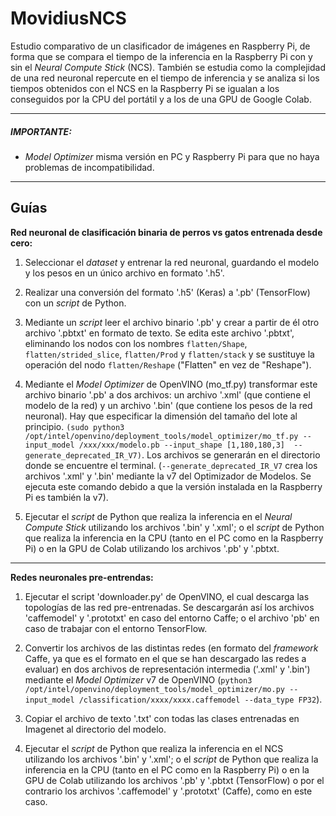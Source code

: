 # MovidiusNCS
Estudio comparativo de un clasificador de imágenes en Raspberry Pi, de forma que se compara el tiempo de la inferencia en la Raspberry Pi con y sin el *Neural Compute Stick* (NCS). También se estudia como la complejidad de una red neuronal repercute en el tiempo de inferencia y se analiza si los tiempos obtenidos con el NCS en la Raspberry Pi se igualan a los conseguidos por la CPU del portátil y a los de una GPU de Google Colab.

------------

##### IMPORTANTE:
- *Model Optimizer* misma versión en PC y Raspberry Pi para que no haya problemas de incompatibilidad.

------------


## Guías
**Red neuronal de clasificación binaria de perros vs gatos entrenada desde cero:**
1. Seleccionar el *dataset* y entrenar la red neuronal, guardando el modelo y los pesos en un único archivo en formato '.h5'.

2. Realizar una conversión del formato '.h5' (Keras) a '.pb' (TensorFlow) con un *script* de Python.

3. Mediante un *script* leer el archivo binario '.pb' y crear a partir de él otro archivo '.pbtxt' en formato de texto. Se edita este archivo '.pbtxt', eliminando los nodos con los nombres `flatten/Shape`, `flatten/strided_slice`, `flatten/Prod` y `flatten/stack` y se sustituye la operación del nodo `flatten/Reshape` ("Flatten" en vez de "Reshape").

4. Mediante el *Model Optimizer* de OpenVINO (mo_tf.py) transformar este archivo binario '.pb' a dos archivos: un archivo '.xml' (que contiene el modelo de la red) y un archivo '.bin' (que contiene los pesos de la red neuronal). Hay que especificar la dimensión del tamaño del lote al principio. `(sudo python3 /opt/intel/openvino/deployment_tools/model_optimizer/mo_tf.py --input_model /xxx/xxx/modelo.pb --input_shape [1,180,180,3]  --generate_deprecated_IR_V7)`. Los archivos se generarán en el directorio donde se encuentre el terminal. (`--generate_deprecated_IR_V7` crea los archivos '.xml' y '.bin' mediante la v7 del Optimizador de Modelos. Se ejecuta este comando debido a que la versión instalada en la Raspberry Pi es también la v7).

5. Ejecutar el *script* de Python que realiza la inferencia en el *Neural Compute Stick* utilizando los archivos '.bin' y '.xml'; o el *script* de Python que realiza la inferencia en la CPU (tanto en el PC como en la Raspberry Pi) o en la GPU de Colab utilizando los archivos '.pb' y '.pbtxt.

------------

**Redes neuronales pre-entrendas:**
1. Ejecutar el script 'downloader.py' de OpenVINO, el cual descarga las topologías de las red pre-entrenadas. Se descargarán así los archivos 'caffemodel' y '.prototxt' en caso del entorno Caffe; o el archivo 'pb' en caso de trabajar con el entorno TensorFlow.

2. Convertir los archivos de las distintas redes (en formato del *framework* Caffe, ya que es el formato en el que se han descargado las redes a evaluar) en dos archivos de representación intermedia ('.xml' y '.bin') mediante el *Model Optimizer* v7 de OpenVINO (`python3 /opt/intel/openvino/deployment_tools/model_optimizer/mo.py --input_model /classification/xxxx/xxxx.caffemodel --data_type FP32`).

3. Copiar el archivo de texto '.txt' con todas las clases entrenadas en Imagenet al directorio del modelo.

4. Ejecutar el *script* de Python que realiza la inferencia en el NCS utilizando los archivos '.bin' y '.xml'; o el *script* de Python que realiza la inferencia en la CPU (tanto en el PC como  en la Raspberry Pi) o en la GPU de Colab utilizando los archivos '.pb' y '.pbtxt (TensorFlow) o por el contrario los archivos '.caffemodel' y '.prototxt' (Caffe), como en este caso.

